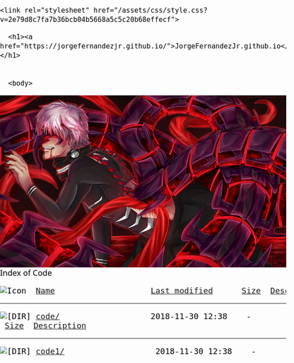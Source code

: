 <html lang="en-US">
  <head>
    <meta charset="UTF-8">
    <meta http-equiv="X-UA-Compatible" content="IE=edge">
    <meta name="viewport" content="width=device-width, initial-scale=1">

    <link rel="stylesheet" href="/assets/css/style.css?v=2e79d8c7fa7b36bcb04b5668a5c5c20b68effecf">
  </head>
  <body>
    <div class="container-lg px-3 my-5 markdown-body">
      
      <h1><a href="https://jorgefernandezjr.github.io/">JorgeFernandezJr.github.io</a></h1>
      

      <body>
<div id="bg">
<img style="display:block;" src="img/kaneki.jpg" />
</div>
<div id="content">

</div>
</body>

<head><title>Index of code</title>
<meta name="viewport" content="width=device-width, initial-scale=1.0" />
<style>
html, body, #header {
    margin: 0 !important;
    padding: 0 !important;
   	font-family: system-ui, sans-serif;
}
body{
    margin:0;    padding: 0;

	font-family: system-ui, sans-serif;
	font-size: 18px;
    color: #000000;
    }
.header {
    height: 50px;
    background: #ffffff;
	font-family: system-ui, sans-serif;
    font-size:48px;
     color:#59dd1d;
}


.footer {
    height: 50px;
     background: #000000 ;
    font-size:14px;
     color:#000000;
}

a{
	background-color: #ad310a;
	color: #eee8d5;
	font-weight: bold;
text-decoration: none;
}

a:hover{
	background-color: #ad310a;
	color: #fdf6e3;
	font-weight: bold;
text-decoration: none;
}


</style>
</head>
<body>
<div class="header">
Index of Code
</div>
<pre><img src="/icons/blank.gif" alt="Icon " /> <a href="?C=N;O=D">Name</a>                    <a href="?C=M;O=A">Last modified</a>      <a href="?C=S;O=A">Size</a>  <a href="?C=D;O=A">Description</a><hr /><img src="/icons/folder.gif" alt="[DIR]" /> <a href="code/">code/</a>                   2018-11-30 12:38    -    
 <a href="?C=S;O=A">Size</a>  <a href="?C=D;O=A">Description</a><hr /><img src="/icons/folder.gif" alt="[DIR]" /> <a href="code/">code1/</a>                   2018-11-30 12:38    - 
